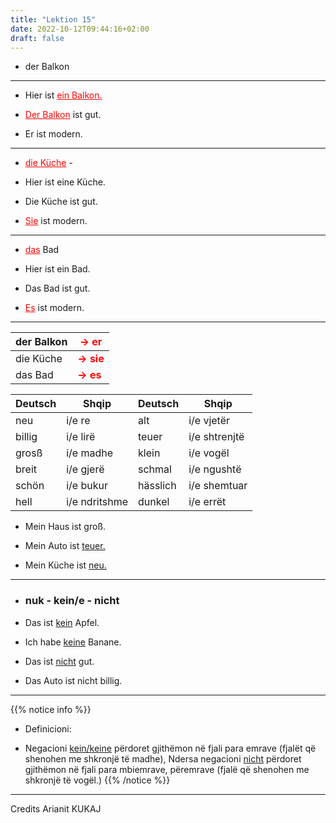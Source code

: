 ```yaml
---
title: "Lektion 15"
date: 2022-10-12T09:44:16+02:00
draft: false
---
```


- der Balkon

- ---

- Hier ist <span style="color:red"><u>ein Balkon.</u></span>

- <span style="color:red"><u>Der Balkon</u></span> ist gut.

- Er ist modern.

- ---

- <span style="color:red"><u>die Küche</u></span> -

- Hier ist eine Küche.

- Die Küche ist gut.

- <span style="color:red"><u>Sie</u></span> ist modern.

- ---

- <span style="color:red"><u>das</u></span> Bad

- Hier ist ein Bad.

- Das Bad ist gut.

- <span style="color:red"><u>Es</u></span> ist modern.

---

| der Balkon | <span style="color:red">-> **er**</span>  |
| ---------- | ----------------------------------------- |
| die Küche  | <span style="color:red">**-> sie**</span> |
| das Bad    | <span style="color:red">**-> es**</span>  |

| Deutsch | Shqip         | Deutsch  | Shqip         |
| ------- | ------------- | -------- | ------------- |
| neu     | i/e re        | alt      | i/e vjetër    |
| billig  | i/e lirë      | teuer    | i/e shtrenjtë |
| grosß   | i/e madhe     | klein    | i/e vogël     |
| breit   | i/e gjerë     | schmal   | i/e ngushtë   |
| schön   | i/e bukur     | hässlich | i/e shemtuar  |
| hell    | i/e ndritshme | dunkel   | i/e errët     |

- Mein Haus ist groß.

- Mein Auto ist <u>teuer.</u>

- Mein Küche ist <u>neu.</u>

- ---

- ### nuk - kein/e - nicht

- Das ist <u>kein</u> Apfel.

- Ich habe <u>keine</u> Banane.

- Das ist <u>nicht</u> gut.

- Das Auto ist nicht billig.

- ---

{{% notice info %}}

- Definicioni:

- Negacioni <u>kein/keine</u> përdoret gjithëmon në fjali para emrave (fjalët që shenohen me shkronjë të madhe), Ndersa negacioni <u>nicht</u> përdoret gjithëmon në fjali para mbiemrave, përemrave (fjalë që shenohen me shkronjë të vogël.) 
  {{% /notice %}}

- ---

Credits Arianit KUKAJ
